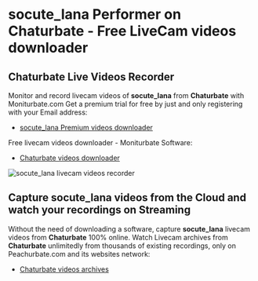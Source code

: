 # socute_lana Performer on Chaturbate - Free LiveCam videos downloader

## Chaturbate Live Videos Recorder

Monitor and record livecam videos of **socute_lana** from **Chaturbate** with Moniturbate.com
Get a premium trial for free by just and only registering with your Email address:
* [socute_lana Premium videos downloader](https://moniturbate.com/request-demo-licence-key.html)

Free livecam videos downloader - Moniturbate Software:
* [Chaturbate videos downloader](https://moniturbate.com/moniturbate-download-software.html)

![socute_lana livecam videos recorder](https://peachurnet.com/templates/moniturbate-software.png)


## Capture socute_lana videos from the Cloud and watch your recordings on Streaming

Without the need of downloading a software, capture **socute_lana** livecam videos from **Chaturbate** 100% online.
Watch Livecam archives from **Chaturbate** unlimitedly from thousands of existing recordings, only on Peachurbate.com and its websites network:
* [Chaturbate videos archives](https://peachurnet.com/)